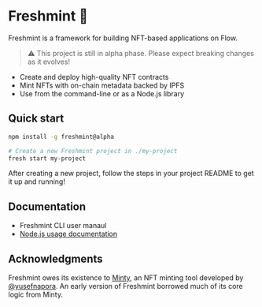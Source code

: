 # Freshmint 🍃

Freshmint is a framework for building NFT-based applications on Flow.

> :warning: This project is still in alpha phase. Please expect breaking changes as it evolves!

- Create and deploy high-quality NFT contracts
- Mint NFTs with on-chain metadata backed by IPFS
- Use from the command-line or as a Node.js library

## Quick start 

```sh
npm install -g freshmint@alpha

# Create a new Freshmint project in ./my-project
fresh start my-project
````

After creating a new project, follow the steps in your project README to get it up and running!

## Documentation

- Freshmint CLI user manaul
- [Node.js usage documentation](docs/nodejs.md)

## Acknowledgments

Freshmint owes its existence to [Minty](https://github.com/yusefnapora/minty),
an NFT minting tool developed by [@yusefnapora](https://github.com/yusefnapora). An early version of Freshmint borrowed much of its core logic from Minty.


